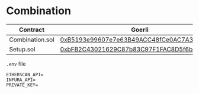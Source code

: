 # Combination 


| Contract               | Goerli                                                                                                                       |
| ---------------------- | ---------------------------------------------------------------------------------------------------------------------------- |
| Combination.sol | [0xB5193e99607e7e63B49ACC48fCe0AC7A3676e4F6](https://goerli.etherscan.io/address/0xB5193e99607e7e63B49ACC48fCe0AC7A3676e4F6) |
| Setup.sol              | [0xbFB2C43021629C87b83C97F1FAC8D5f6b1078593](https://goerli.etherscan.io/address/0xbFB2C43021629C87b83C97F1FAC8D5f6b1078593) |


`.env` file

```
ETHERSCAN_API=
INFURA_API=
PRIVATE_KEY=
```